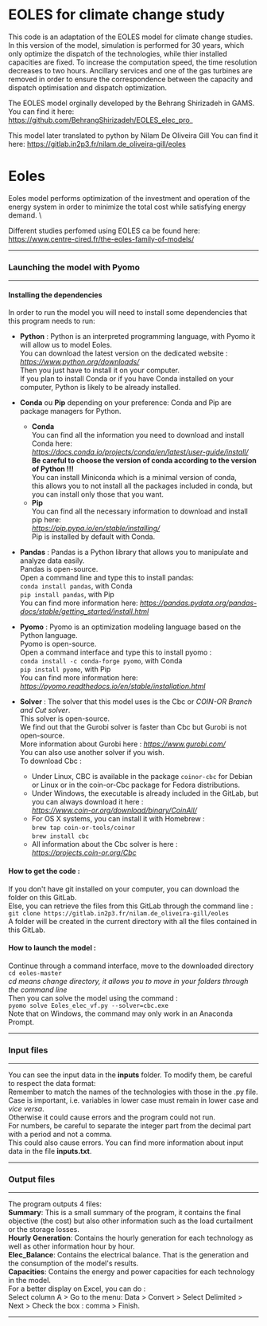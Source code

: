 # EOLES for climate change study

This code is an adaptation of the EOLES model for climate change studies. 
In this version of the model, simulation is performed for 30 years, which only optimize the dispatch of the technologies, while thier installed capacities are fixed. To increase the computation speed, the  time resolution decreases to two hours. 
Ancillary services and one of the gas turbines are removed in order to ensure the correspondence between the capacity and dispatch optimisation and dispatch optimization. 

The EOLES model orginally developed by the Behrang Shirizadeh in GAMS.
You can find it here: https://github.com/BehrangShirizadeh/EOLES_elec_pro_

This model later translated to python by Nilam De Oliveira Gill
You can find it here: https://gitlab.in2p3.fr/nilam.de_oliveira-gill/eoles



# Eoles

Eoles model performs optimization of the investment and operation of the energy system in order to minimize the total cost while satisfying energy demand. \

Different studies perfomed using EOLES ca be found here:
https://www.centre-cired.fr/the-eoles-family-of-models/

---


### Launching the model with Pyomo

---

#### **Installing the dependencies**

In order to run the model you will need to install some dependencies that this program needs to run:

* **Python** :
Python is an interpreted programming language, with Pyomo it will allow us to model Eoles. \
You can download the latest version on the dedicated website : *https://www.python.org/downloads/* \
Then you just have to install it on your computer. \
If you plan to install Conda or if you have Conda installed on your computer, 
Python is likely to be already installed.

* **Conda** ou **Pip** depending on your preference:
Conda and Pip are package managers for Python.
    * **Conda** \
    You can find all the information you need to download and install Conda here:  \
    _https://docs.conda.io/projects/conda/en/latest/user-guide/install/_ \
    __Be careful to choose the version of conda according to the version of Python !!!__ \
    You can install Miniconda which is a minimal version of conda, \
  this allows you to not install all the packages included in conda,
  but you can install only those that you want.
    * **Pip** \
    You can find all the necessary information to download and install pip here: \
    _https://pip.pypa.io/en/stable/installing/_ \
    Pip is installed by default with Conda.

* **Pandas** :
Pandas is a Python library that allows you to manipulate and analyze data easily. \
Pandas is open-source. \
Open a command line and type this to install pandas: \
```conda install pandas```, with Conda \
```pip install pandas```, with Pip \
You can find more information here: _https://pandas.pydata.org/pandas-docs/stable/getting_started/install.html_

* **Pyomo** :
Pyomo is an optimization modeling language based on the Python language. \
Pyomo is open-source.\
Open a command interface and type this to install pyomo : \
```conda install -c conda-forge pyomo```, with Conda \
```pip install pyomo```, with Pip \
You can find more information here: _https://pyomo.readthedocs.io/en/stable/installation.html_

* **Solver** :
The solver that this model uses is the Cbc or _COIN-OR Branch and Cut solver_. \
This solver is open-source. \
We find out that the Gurobi solver is faster than Cbc but Gurobi is not open-source. \
More information about Gurobi here : _https://www.gurobi.com/_ \
You can also use another solver if you wish. \
To download Cbc :
    * Under Linux, CBC is available in the package `coinor-cbc` for Debian or Linux
    or in the coin-or-Cbc package for Fedora distributions.
    * Under Windows, the executable is already included in the GitLab, but you can always download it here : \
    _https://www.coin-or.org/download/binary/CoinAll/_
    * For OS X systems, you can install it with Homebrew : \
    `brew tap coin-or-tools/coinor` \
    `brew install cbc`
    * All information about the Cbc solver is here : \
_https://projects.coin-or.org/Cbc_


#### **How to get the code :**

If you don't have git installed on your computer, you can download the folder on this GitLab. \
Else, you can retrieve the files from this GitLab through the command line : \
``git clone https://gitlab.in2p3.fr/nilam.de_oliveira-gill/eoles`` \
A folder will be created in the current directory with all the files contained in this GitLab.

#### **How to launch the model :**

Continue through a command interface, move to the downloaded directory \
``cd eoles-master`` \
*cd means change directory, it allows you to move in your folders through the command line* \
Then you can solve the model using the command : \
``pyomo solve Eoles_elec_vf.py --solver=cbc.exe`` \
Note that on Windows, the command may only work in an Anaconda Prompt.


---

### Input files

---

You can see the input data in the **inputs** folder.
To modify them, be careful to respect the data format: \
Remember to match the names of the technologies with those in the .py file. \
Case is important, i.e. variables in lower case must remain in lower case and *vice versa*. \
Otherwise it could cause errors and the program could not run. \
For numbers, be careful to separate the integer part from the decimal part with a period and not a comma. \
This could also cause errors.
You can find more information about input data in the file __inputs.txt__.

---

### Output files

---

The program outputs 4 files:  \
**Summary**: This is a small summary of the program, it contains the final objective (the cost) but also other information such as the load curtailment or the storage losses. \
**Hourly Generation**: Contains the hourly generation for each technology as well as other information hour by hour. \
**Elec_Balance**: Contains the electrical balance. That is the generation and the consumption of the model's results. \
**Capacities**: Contains the energy and power capacities for each technology in the model. \
For a better display on Excel, you can do : \
Select column A > Go to the menu: Data > Convert > Select Delimited > Next > Check the box : comma > Finish.

---

